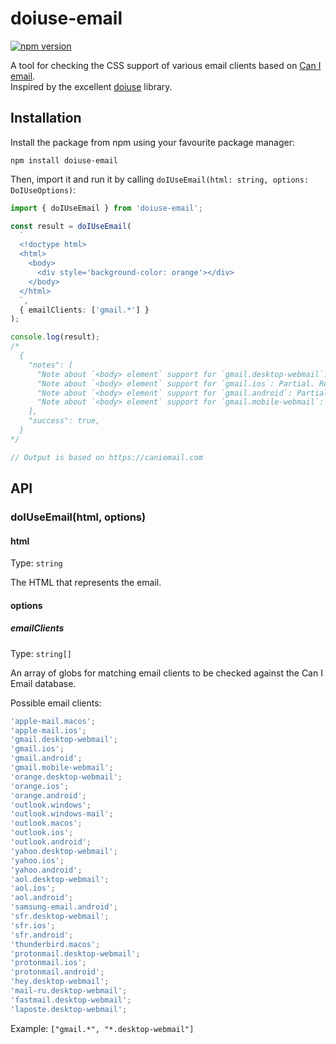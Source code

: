 # doiuse-email

[![npm version](https://img.shields.io/npm/v/doiuse-email)](https://npmjs.com/package/doiuse-email)

A tool for checking the CSS support of various email clients based on [Can I email](https://caniemail.com).
\
Inspired by the excellent [doiuse](https://github.com/anandthakker/doiuse) library.

## Installation

Install the package from npm using your favourite package manager:

```shell
npm install doiuse-email
```

Then, import it and run it by calling `doIUseEmail(html: string, options: DoIUseOptions)`:

```typescript
import { doIUseEmail } from 'doiuse-email';

const result = doIUseEmail(
  `
  <!doctype html>
  <html>
    <body>
      <div style='background-color: orange'></div>
    </body>
  </html>
  `,
  { emailClients: ['gmail.*'] }
);

console.log(result);
/*
  {
    "notes": [
      "Note about `<body> element` support for `gmail.desktop-webmail`: Partial. Replaced by a `<div>` with supported attributes.",
      "Note about `<body> element` support for `gmail.ios`: Partial. Replaced by a `<div>` with supported attributes.",
      "Note about `<body> element` support for `gmail.android`: Partial. Replaced by a `<div>` with supported attributes.",
      "Note about `<body> element` support for `gmail.mobile-webmail`: Partial. Replaced by a `<div>` with supported attributes.",
    ],
    "success": true,
  }
*/

// Output is based on https://caniemail.com
```

## API

### doIUseEmail(html, options)

#### html

Type: `string`

The HTML that represents the email.

#### options

##### emailClients

Type: `string[]`

An array of globs for matching email clients to be checked against the Can I Email database.

Possible email clients:

```javascript
'apple-mail.macos';
'apple-mail.ios';
'gmail.desktop-webmail';
'gmail.ios';
'gmail.android';
'gmail.mobile-webmail';
'orange.desktop-webmail';
'orange.ios';
'orange.android';
'outlook.windows';
'outlook.windows-mail';
'outlook.macos';
'outlook.ios';
'outlook.android';
'yahoo.desktop-webmail';
'yahoo.ios';
'yahoo.android';
'aol.desktop-webmail';
'aol.ios';
'aol.android';
'samsung-email.android';
'sfr.desktop-webmail';
'sfr.ios';
'sfr.android';
'thunderbird.macos';
'protonmail.desktop-webmail';
'protonmail.ios';
'protonmail.android';
'hey.desktop-webmail';
'mail-ru.desktop-webmail';
'fastmail.desktop-webmail';
'laposte.desktop-webmail';
```

Example: `["gmail.*", "*.desktop-webmail"]`
